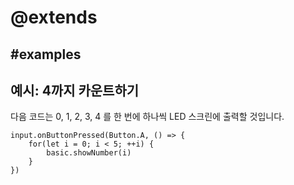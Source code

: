 # @extends

## #examples

## 예시: 4까지 카운트하기

다음 코드는 0, 1, 2, 3, 4 를 한 번에 하나씩 LED 스크린에 출력할 것입니다.

```blocks
input.onButtonPressed(Button.A, () => {
    for(let i = 0; i < 5; ++i) {
        basic.showNumber(i)
    }
})
```